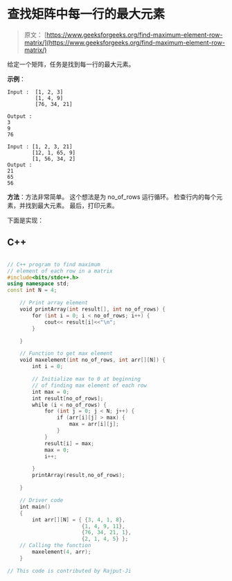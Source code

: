 # 查找矩阵中每一行的最大元素

> 原文： [https://www.geeksforgeeks.org/find-maximum-element-row-matrix/](https://www.geeksforgeeks.org/find-maximum-element-row-matrix/)

给定一个矩阵，任务是找到每一行的最大元素。

**示例**：

```
Input :  [1, 2, 3]
         [1, 4, 9]
         [76, 34, 21]

Output :
3
9
76

Input : [1, 2, 3, 21]
        [12, 1, 65, 9]
        [1, 56, 34, 2]
Output :
21
65
56

```



**方法**：方法非常简单。 这个想法是为 no_of_rows 运行循环。 检查行内的每个元素，并找到最大元素。 最后，打印元素。

下面是实现：

## C++ 

```cpp

// C++ program to find maximum  
// element of each row in a matrix 
#include<bits/stdc++.h> 
using namespace std; 
const int N = 4;  

    // Print array element 
    void printArray(int result[], int no_of_rows) { 
        for (int i = 0; i < no_of_rows; i++) { 
            cout<< result[i]<<"\n"; 
        } 

    } 

    // Function to get max element 
    void maxelement(int no_of_rows, int arr[][N]) { 
        int i = 0; 

        // Initialize max to 0 at beginning 
        // of finding max element of each row 
        int max = 0; 
        int result[no_of_rows]; 
        while (i < no_of_rows) { 
            for (int j = 0; j < N; j++) { 
                if (arr[i][j] > max) { 
                    max = arr[i][j]; 
                } 
            } 
            result[i] = max; 
            max = 0; 
            i++; 

        } 
        printArray(result,no_of_rows); 

    } 

    // Driver code 
    int main() 
    { 
        int arr[][N] = { {3, 4, 1, 8}, 
                        {1, 4, 9, 11}, 
                        {76, 34, 21, 1}, 
                        {2, 1, 4, 5} }; 
    // Calling the function  
        maxelement(4, arr); 
    } 

// This code is contributed by Rajput-Ji 

```